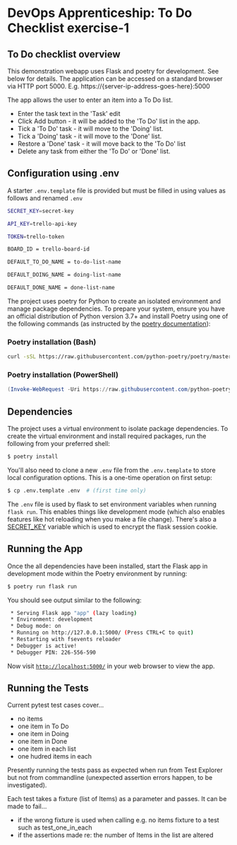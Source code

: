 # DevOps Apprenticeship: To Do Checklist exercise-1

## To Do checklist overview

This demonstration webapp uses Flask and poetry for development.  See below for details.  The application can be accessed on  a standard browser via HTTP port 5000. E.g. https://{server-ip-address-goes-here}:5000

The app allows the user to enter an item into a To Do list.

 - Enter the task text in the 'Task' edit
 - Click Add button - it will be added to the 'To Do' list in the app.
 - Tick a 'To Do' task  - it will move to the 'Doing' list.
 - Tick a 'Doing' task  - it will move to the 'Done' list.
 - Restore a 'Done' task - it will move back to the 'To Do' list
 - Delete any task from either the 'To Do' or 'Done' list.
 
## Configuration using .env
A starter `.env.template` file is  provided but must be filled in using values as follows and renamed `.env`
```bash
SECRET_KEY=secret-key

API_KEY=trello-api-key

TOKEN=trello-token

BOARD_ID = trello-board-id

DEFAULT_TO_DO_NAME = to-do-list-name

DEFAULT_DOING_NAME = doing-list-name

DEFAULT_DONE_NAME = done-list-name
```

The project uses poetry for Python to create an isolated environment and manage package dependencies. To prepare your system, ensure you have an official distribution of Python version 3.7+ and install Poetry using one of the following commands (as instructed by the [poetry documentation](https://python-poetry.org/docs/#system-requirements)):

### Poetry installation (Bash)

```bash
curl -sSL https://raw.githubusercontent.com/python-poetry/poetry/master/install-poetry.py | python -
```

### Poetry installation (PowerShell)

```powershell
(Invoke-WebRequest -Uri https://raw.githubusercontent.com/python-poetry/poetry/master/install-poetry.py -UseBasicParsing).Content | python -
```

## Dependencies

The project uses a virtual environment to isolate package dependencies. To create the virtual environment and install required packages, run the following from your preferred shell:

```bash
$ poetry install
```

You'll also need to clone a new `.env` file from the `.env.template` to store local configuration options. This is a one-time operation on first setup:

```bash
$ cp .env.template .env  # (first time only)
```

The `.env` file is used by flask to set environment variables when running `flask run`. This enables things like development mode (which also enables features like hot reloading when you make a file change). There's also a [SECRET_KEY](https://flask.palletsprojects.com/en/1.1.x/config/#SECRET_KEY) variable which is used to encrypt the flask session cookie.

## Running the App

Once the all dependencies have been installed, start the Flask app in development mode within the Poetry environment by running:
```bash
$ poetry run flask run
```

You should see output similar to the following:
```bash
 * Serving Flask app "app" (lazy loading)
 * Environment: development
 * Debug mode: on
 * Running on http://127.0.0.1:5000/ (Press CTRL+C to quit)
 * Restarting with fsevents reloader
 * Debugger is active!
 * Debugger PIN: 226-556-590
```
Now visit [`http://localhost:5000/`](http://localhost:5000/) in your web browser to view the app.

## Running the Tests

Current pytest test cases cover...
 - no items
 - one item in To Do
 - one item in Doing
 - one item in Done
 - one item in each list
 - one hudred items in each

Presently running the tests pass as expected when run from Test Explorer but not from commandline (unexpected assertion errors happen, to be investigated).

Each test takes a fixture (list of Items) as a parameter and passes.  It can be made to fail...
 - if the wrong fixture is used when calling e.g. no items fixture to a test such as test_one_in_each
  - if the assertions made re: the number of Items in the list are altered
 